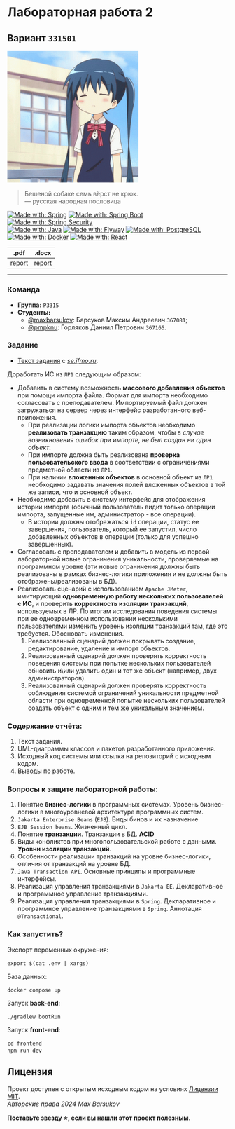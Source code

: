 # Лабораторная работа 2

## Вариант `331501`

<img alt="anime" src="./.resources/anime.gif" height="300">

> Бешеной собаке семь вёрст не крюк. \
> — русская народная пословица

[![Made with: Spring](https://img.shields.io/badge/Spring-white?style=for-the-badge&logo=spring&logoColor=6DB33F)](https://spring.io/)
[![Made with: Spring Boot](https://img.shields.io/badge/Spring%20Boot-white?style=for-the-badge&logo=springboot&logoColor=6DB33F)](https://spring.io/projects/spring-boot)
[![Made with: Spring Security](https://img.shields.io/badge/Spring%20Security-white?style=for-the-badge&logo=springsecurity&logoColor=6DB33F)](https://spring.io/projects/spring-security) \
[![Made with: Java](https://img.shields.io/badge/Java-176579?style=for-the-badge&logo=coffeescript&logoColor=E78A2A)](https://www.java.com)
[![Made with: Flyway](https://img.shields.io/badge/Flyway-CC0000?style=for-the-badge&logo=flyway&logoColor=white)](https://www.red-gate.com/products/flyway/)
[![Made with: PostgreSQL](https://img.shields.io/badge/PostgreSQL-4169E1?style=for-the-badge&logo=postgresql&logoColor=white)](https://www.postgresql.org/) \
[![Made with: Docker](https://img.shields.io/badge/docker-2496ED?style=for-the-badge&logo=docker&logoColor=white)](https://www.docker.com/)
[![Made with: React](https://img.shields.io/badge/React-61DAFB?style=for-the-badge&logo=react&logoColor=23272f)](https://react.dev/)

|.pdf|.docx|
|-|-|
| [report](./docs/report.pdf) | [report](./docs/report.docx) |

---

### Команда

- **Группа:** `P3315`
- **Студенты:**
  - [@maxbarsukov](https://github.com/maxbarsukov): Барсуков Максим Андреевич `367081`;
  - [@pmpknu](https://github.com/pmpknu): Горляков Даниил Петрович `367165`.


### Задание

* [Текст задания](./docs/task.jpeg) с [_se.ifmo.ru_](https://se.ifmo.ru/courses/is).

Доработать ИС из `ЛР1` следующим образом:

- Добавить в систему возможность **массового добавления объектов** при помощи импорта файла. Формат для импорта необходимо согласовать с преподавателем. Импортируемый файл должен загружаться на сервер через интерфейс разработанного веб-приложения.
  - При реализации логики импорта объектов необходимо **реализовать транзакцию** таким образом, чтобы _в случае возникновения ошибок при импорте, не был создан ни один объект_.
  - При импорте должна быть реализована **проверка пользовательского ввода** в соответствии с ограничениями предметной области из `ЛР1`.
  - При наличии **вложенных объектов** в основной объект из `ЛР1` необходимо задавать значения полей вложенных объектов в той же записи, что и основной объект.
- Необходимо добавить в систему интерфейс для отображения истории импорта (обычный пользователь видит только операции импорта, запущенные им, администратор - все операции).
  - В истории должны отображаться `id` операции, статус ее завершения, пользователь, который ее запустил, число добавленных объектов в операции (только для успешно завершенных).
- Согласовать с преподавателем и добавить в модель из первой лабораторной новые ограничения уникальности, проверяемые на программном уровне (эти новые ограничения должны быть реализованы в рамках бизнес-логики приложения и не должны быть отображены/реализованы в БД).
- Реализовать сценарий с использованием `Apache JMeter`, имитирующий **одновременную работу нескольких пользователей с ИС**, и проверить **корректность изоляции транзакций**, используемых в ЛР. По итогам исследования поведения системы при ее одновременном использовании несколькими пользователями изменить уровень изоляции транзакций там, где это требуется. Обосновать изменения.
  1. Реализованный сценарий должен покрывать создание, редактирование, удаление и импорт объектов.
  2. Реализованный сценарий должен проверять корректность поведения системы при попытке нескольких пользователей обновить и\или удалить один и тот же объект (например, двух администраторов).
  3. Реализованный сценарий должен проверять корректность соблюдения системой ограничений уникальности предметной области при одновременной попытке нескольких пользователей создать объект с одним и тем же уникальным значением.

### Содержание отчёта:

1. Текст задания.
2. UML-диаграммы классов и пакетов разработанного приложения.
3. Исходный код системы или ссылка на репозиторий с исходным кодом.
4. Выводы по работе.

### Вопросы к защите лабораторной работы:

1. Понятие **бизнес-логики** в программных системах. Уровень бизнес-логики в многоуровневой архитектуре программных систем.
2. `Jakarta Enterprise Beans` (`EJB`). Виды бинов и их назначение
3. `EJB Session beans`. Жизненный цикл.
4. Понятие **транзакции**. Транзакции в БД. **ACID**
5. Виды конфликтов при многопользовательской работе с данными. **Уровни изоляции транзакций**.
6. Особенности реализации транзакций на уровне бизнес-логики, отличия от транзакций на уровне БД.
7. `Java Transaction API`. Основные принципы и программные интерфейсы.
8. Реализация управления транзакциями в `Jakarta EE`. Декларативное и программное управление транзакциями.
9. Реализация управления транзакциями в `Spring`. Декларативное и программное управление транзакциями в `Spring`. Аннотация `@Transactional`.

### Как запустить?

Экспорт переменных окружения:

    export $(cat .env | xargs)

База данных:

    docker compose up

Запуск **back-end**:

    ./gradlew bootRun

Запуск **front-end**:

    cd frontend
    npm run dev


## Лицензия <a name="license"></a>

Проект доступен с открытым исходным кодом на условиях [Лицензии MIT](https://opensource.org/licenses/MIT). \
*Авторские права 2024 Max Barsukov*

**Поставьте звезду :star:, если вы нашли этот проект полезным.**
